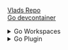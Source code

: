 [Vlads Repo](https://github.com/vladimirvivien/go-grpc)
<br/>
[Go devcontainer](https://github.com/qdm12/godevcontainer)
<details>
  <summary>Go Workspaces</summary>
  
  https://go.dev/doc/tutorial/workspaces
  
  Topology
  ```golang
  /top-directory
    /module1
      go.mod
    /module2
      go.mod
  go.work
  ```
  Commands
  ```
  go work init ./module1
  go work use ./module2
  ```
  
</details>

<details>
  <summary>Go Plugin</summary>
  [Doc](https://pkg.go.dev/plugin) <br/>
  [Guide](https://www.sobyte.net/post/2022-03/golang-plugin/)
  package main
  import "fmt"
  var V int
  func F() { fmt.Printf("Hello, number %d\n", V) }
  go build -buildmode=plugin -o plugin_name.so cmd/main 
	
  p, err := plugin.Open("plugin_name.so")
  if err != nil {
	panic(err)
  }
  v, err := p.Lookup("V")
  if err != nil {
	panic(err)
  }
  f, err := p.Lookup("F")
  if err != nil {
	panic(err)
  }
  *v.(*int) = 7
  f.(func())() // prints "Hello, number 7"

  ```  
</details>
<details>
  <summary>GRPC</summary>
  
  <details>
  <summary>Makefile</summary>

  ```
  PROTOC_IMAGE ?= takama/protoc:v0.4.15

  PROTOC_RUN = docker run --rm -v $(shell pwd):/contracts -w /contracts $(PROTOC_IMAGE) -I.

  all: cni

  cni: ## generates stubs for protobuf pkg/api/cni/v1beta1/cni.proto 
	  @echo "+ $@"
	  @$(PROTOC_RUN) --go_out=plugins=grpc,paths=source_relative:. \
	 --grpc-gateway_out=logtostderr=true,paths=source_relative:. \
	 --openapiv2_out=logtostderr=true:. pkg/api/cni/v1beta1/cni.proto

  .PHONY: cni
  ```
  </details>
  
  <details>
  <summary>Directory Structure</summary>

  ```
  ./cni/cni.proto
  syntax = "proto3";
  import "google/protobuf/any.proto";

  package antrea_io.antrea.pkg.apis.cni.v1beta1;

  option go_package = "pkg/apis/cni/v1beta1";

  message CniCmdArgs {
    string container_id = 1;
    string netns = 2;
    string ifname = 3;
    string args = 4;
    string path = 5;
    bytes network_configuration = 6;
  }

  message CniCmdRequest {
    CniCmdArgs cni_args = 1;
  }

  enum ErrorCode {
    UNKNOWN = 0;
    INCOMPATIBLE_CNI_VERSION = 1;
    UNSUPPORTED_FIELD = 2;
    UNKNOWN_CONTAINER = 3;
    INVALID_ENVIRONMENT_VARIABLES = 4;
    IO_FAILURE = 5;
    DECODING_FAILURE = 6;
    INVALID_NETWORK_CONFIG = 7;
    TRY_AGAIN_LATER = 11;
    IPAM_FAILURE = 101;
    CONFIG_INTERFACE_FAILURE = 102;
    CHECK_INTERFACE_FAILURE = 103;
    // these errors are not used by the servers, but we declare them here to
    // make sure they are reserved.
    UNKNOWN_RPC_ERROR = 201;
    INCOMPATIBLE_API_VERSION = 202;
  }

  message Error {
    ErrorCode code = 1;
    string message = 2;
    repeated google.protobuf.Any details = 3;
  }

  message CniCmdResponse {
    bytes cni_result = 1;
    Error error = 2;
  }

  service Cni {
    rpc CmdAdd (CniCmdRequest) returns (CniCmdResponse) {
    }

    rpc CmdCheck (CniCmdRequest) returns (CniCmdResponse) {
    }

    rpc CmdDel (CniCmdRequest) returns (CniCmdResponse) {
    }
  }
  
  ```
  </details>
  
</details>


<details>
  <summary>Git Submodules</summary>

  ```
  git init .
  git submodule add git-repo
  git add .gitmodules
  git add .
  git comit -m "Added submodules"
  ```
  
</details>
